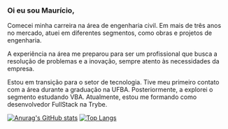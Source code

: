 ### Oi eu sou Maurício, ###

Comecei minha carreira na área de engenharia civil. Em mais de três anos no mercado, atuei em diferentes segmentos, como obras e projetos de engenharia.

A experiência na área me preparou para ser um profissional que busca a resolução de problemas e a inovação, sempre atento às necessidades da empresa.

Estou em transição para o setor de tecnologia. Tive meu primeiro contato com a área durante a graduação na UFBA. Posteriormente, a explorei o segmento estudando VBA. Atualmente, estou me formando como desenvolvedor FullStack na Trybe.


[![Anurag's GitHub stats](https://github-readme-stats.vercel.app/api?username=MauricioPassosF&show_icons=true&theme=tokyonight&hide=&show=prs_merged)](https://github.com/anuraghazra/github-readme-stats)
[![Top Langs](https://github-readme-stats.vercel.app/api/top-langs/?username=MauricioPassosF&theme=tokyonight)](https://github.com/anuraghazra/github-readme-stats)
<!-- This content will not appear in the rendered Markdown 
- 🔭 I’m currently working on ...
- 🌱 I’m currently learning ...
- 👯 I’m looking to collaborate on ...
- 🤔 I’m looking for help with ...
- 💬 Ask me about ...
- 📫 How to reach me: ...
- 😄 Pronouns: ...
// - ⚡ Fun fact: ...
-->
